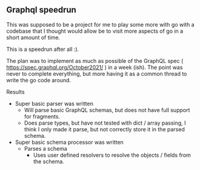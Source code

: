 ## Graphql speedrun

This was supposed to be a project for me to play some more with go with a codebase that I thought would allow be to visit more aspects of go in a short amount of time.

This is a speedrun after all :).

The plan was to implement as much as possible of the GraphQL spec ( https://spec.graphql.org/October2021/ ) in a week (ish). The point was never to complete everything, but more having it as a common thread to write the go code around.

Results
- Super basic parser was written
    - Will parse basic GraphQL schemas, but does not have full support for fragments.
    - Does parse types, but have not tested with dict / array passing, I think I only made it parse, but not correctly store it in the parsed schema.
- Super basic schema processor was written
  - Parses a schema
    - Uses user defined resolvers to resolve the objects / fields from the schema. 
